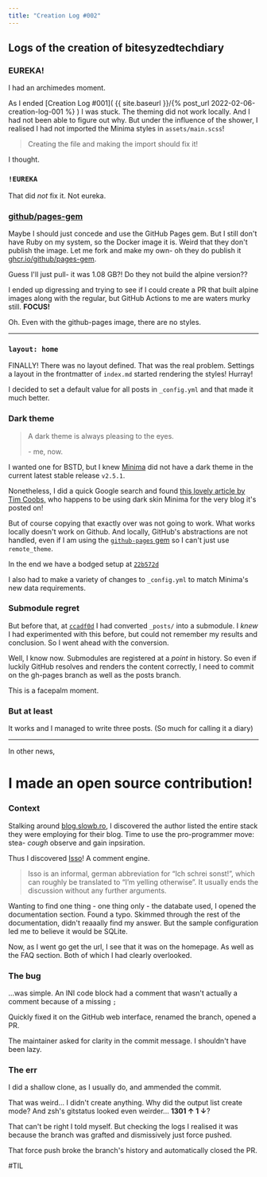 ```yaml
---
title: "Creation Log #002"
---
```


## Logs of the creation of bitesyzedtechdiary

### EUREKA!

I had an archimedes moment.

As I ended
[Creation Log #001]( {{ site.baseurl }}/{% post_url 2022-02-06-creation-log-001 %} )
I was stuck. The theming did not work locally. And I had not been able to
figure out why. But under the influence of the shower, I realised I had
not imported the Minima styles in `assets/main.scss`!

> Creating the file and making the import should fix it!

I thought.

### `!EUREKA`

That did _not_ fix it. Not eureka.

### [github/pages-gem](//github.com/github/pages-gem)

Maybe I should just concede and use the GitHub Pages gem. But I still don't
have Ruby on my system, so the Docker image it is. Weird that they don't
publish the image. Let me fork and make my own- oh they do publish it
[ghcr.io/github/pages-gem](https://ghcr.io/github/pages-gem).

Guess I'll just pull- it was 1.08 GB?! Do they not build the alpine version??

I ended up digressing and trying to see if I could create a PR that built
alpine images along with the regular, but GitHub Actions to me are
waters murky still. **FOCUS!**

Oh. Even with the github-pages image, there are no styles.

---

### `layout: home`

FINALLY! There was no layout defined. That was the real problem.
Settings a layout in the frontmatter of `index.md` started rendering
the styles! Hurray!

I decided to set a default value for all posts in `_config.yml`
and that made it much better.

### Dark theme

> A dark theme is always pleasing to the eyes.
>
> \- me, now.

I wanted one for BSTD, but I
knew [Minima](//github.com/jekyll/minima) did not have a dark theme in
the current latest stable release `v2.5.1`.

Nonetheless, I did a quick Google search and found
[this lovely article by Tim Coobs,](https://blog.slowb.ro/dark-theme-for-minima-jekyll/)
who happens to be using dark skin Minima for the very blog it's posted on!

But of course copying that exactly over was not going to work. What works
locally doesn't work on Github. And locally, GitHub's abstractions are not
handled, even if I am using the [`github-pages` gem](//rubygems.org/gems/github-pages)
so I can't just use `remote_theme`.

In the end we have a bodged setup at
[`22b572d`](https://github.com/kevinnls/bitesyzedtechdiary/commit/22b572d935867740a829cd7efe59f4dc3750a7bd)

I also had to make a variety of changes to `_config.yml` to match Minima's
new data requirements.

### Submodule regret

But before that, at
[`ccadf0d`](https://github.com/kevinnls/bitesyzedtechdiary/commit/ccadf0dbd39313c1989b5f7156c1559f7de23cc5)
I had converted `_posts/` into a submodule. I _knew_ I had experimented
with this before, but could not remember my results and conclusion. So I
went ahead with the conversion.

Well, I know now. Submodules are registered at a _point_ in history. So
even if luckily GitHub resolves and renders the content correctly, I need
to commit on the gh-pages branch as well as the posts branch.

This is a facepalm moment.

### But at least

It works and I managed to write three posts. (So much for calling it a
diary)

---

In other news,

# I made an open source contribution!

### Context

Stalking around [blog.slowb.ro](//blog.slowb.ro), I discovered the author
listed the entire stack they were employing for their blog. Time to use the
pro-programmer move: stea- _cough_ observe and gain inpsiration.

Thus I discovered [Isso](https://posativ.org/isso/)! A comment engine.

> Isso is an informal, german abbreviation for “Ich schrei sonst!”,
> which can roughly be translated to “I’m yelling otherwise”.
> It usually ends the discussion without any further arguments.

Wanting to find one thing - one thing only - the databate used, I opened
the documentation section. Found a typo. Skimmed through the rest of the
documentation, didn't reaaally find my answer. But the sample configuration
led me to believe it would be SQLite.

Now, as I went go get the url, I see that it was on the homepage.
As well as the FAQ section. Both of which I had clearly overlooked.

### The bug

...was simple. An INI code block had a comment that wasn't actually a
comment because of a missing `;`

Quickly fixed it on the GitHub web interface, renamed the branch, opened a
PR.

The maintainer asked for clarity in the commit message. I shouldn't have
been lazy.

### The err

I did a shallow clone, as I usually do, and ammended the commit.

That was weird... I didn't create anything. Why did the output
list create mode? And zsh's gitstatus looked even weirder...
<b>1301 &uarr; 1 &darr;</b>?

That can't be right I told myself. But checking the logs I realised it was
because the branch was grafted and dismissively just force pushed.

That force push broke the branch's history and automatically closed the PR.

#TIL
